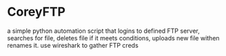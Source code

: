 # CoreyFTP

a simple python automation script that logins to defined FTP server, searches for file, deletes file if it meets conditions, uploads new file withen renames it. use wireshark to gather FTP creds
